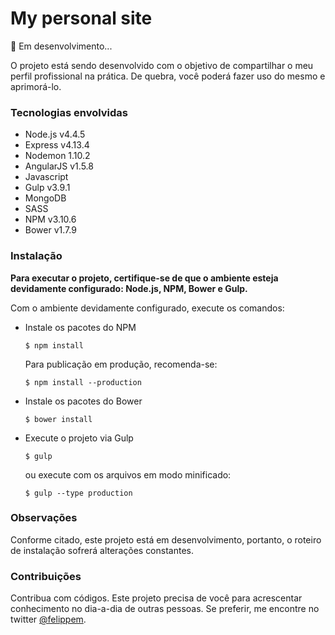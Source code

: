 # My personal site
:grimacing: Em desenvolvimento...

O projeto está sendo desenvolvido com o objetivo de compartilhar o meu perfil profissional na prática. De quebra, você poderá fazer uso do mesmo e aprimorá-lo.

### Tecnologias envolvidas

* Node.js v4.4.5
* Express v4.13.4
* Nodemon 1.10.2
* AngularJS v1.5.8
* Javascript
* Gulp v3.9.1
* MongoDB
* SASS
* NPM v3.10.6
* Bower v1.7.9

### Instalação

**Para executar o projeto, certifique-se de que o ambiente esteja devidamente configurado: Node.js, NPM, Bower e Gulp.**

Com o ambiente devidamente configurado, execute os comandos:

* Instale os pacotes do NPM

  `$ npm install`

  Para publicação em produção, recomenda-se:

  `$ npm install --production`

* Instale os pacotes do Bower

  `$ bower install`

* Execute o projeto via Gulp

  `$ gulp`

  ou execute com os arquivos em modo minificado:

  `$ gulp --type production`


### Observações

Conforme citado, este projeto está em desenvolvimento, portanto, o roteiro de instalação sofrerá alterações constantes.

### Contribuições

Contribua com códigos. Este projeto precisa de você para acrescentar conhecimento no dia-a-dia de outras pessoas.
Se preferir, me encontre no twitter <a href="//twitter.com/felippem" target="_blank">@felippem</a>.